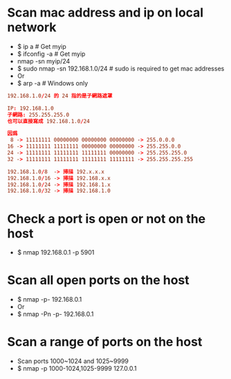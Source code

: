 Scan mac address and ip on local network
======
* $ ip a # Get myip
* $ ifconfig -a # Get myip
* nmap -sn myip/24
* $ sudo nmap -sn 192.168.1.0/24 # sudo is required to get mac addresses
* Or
* $ arp -a # Windows only
```conf
192.168.1.0/24 的 24 指的是子網路遮罩

IP: 192.168.1.0
子網路: 255.255.255.0
也可以直接寫成 192.168.1.0/24

因爲
 8 -> 11111111 00000000 00000000 00000000 -> 255.0.0.0
16 -> 11111111 11111111 00000000 00000000 -> 255.255.0.0
24 -> 11111111 11111111 11111111 00000000 -> 255.255.255.0
32 -> 11111111 11111111 11111111 11111111 -> 255.255.255.255

192.168.1.0/8  -> 掃描 192.x.x.x
192.168.1.0/16 -> 掃描 192.168.x.x
192.168.1.0/24 -> 掃描 192.168.1.x
192.168.1.0/32 -> 掃描 192.168.1.0
```

Check a port is open or not on the host
=====
* $ nmap 192.168.0.1 -p 5901

Scan all open ports on the host
=====
* $ nmap -p- 192.168.0.1
* Or
* $ nmap -Pn -p- 192.168.0.1

Scan a range of ports on the host
=====
* Scan ports 1000~1024 and 1025~9999
* $ nmap -p 1000-1024,1025-9999 127.0.0.1
